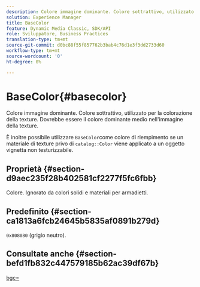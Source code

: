 ```yaml
---
description: Colore immagine dominante. Colore sottrattivo, utilizzato per la colorazione della texture. Dovrebbe essere il colore dominante medio nell'immagine della texture.
solution: Experience Manager
title: BaseColor
feature: Dynamic Media Classic, SDK/API
role: Sviluppatore, Business Practices
translation-type: tm+mt
source-git-commit: d0bc88f55f857762b3bab4c76d1e3f3dd2733d60
workflow-type: tm+mt
source-wordcount: '0'
ht-degree: 0%

---
```



# BaseColor{#basecolor}

Colore immagine dominante. Colore sottrattivo, utilizzato per la colorazione della texture. Dovrebbe essere il colore dominante medio nell&#39;immagine della texture.

È inoltre possibile utilizzare `BaseColor`come colore di riempimento se un materiale di texture privo di `catalog::Color` viene applicato a un oggetto vignetta non testurizzabile.

## Proprietà {#section-d9aec235f28b402581cf2277f5fc6fbb}

Colore. Ignorato da colori solidi e materiali per armadietti.

## Predefinito {#section-ca1813a6fcb24645b5835af0891b279d}

`0x808080` (grigio neutro).

## Consultate anche {#section-befd1fb832c447579185b62ac39df67b}

[bgc=](../../../../../ir-api/http-protocol/image-rendering-api-ref/c-ir-http-protocol-ref/c-ir-http-protocol-command-reference/r-ir-bgc.md#reference-3f5c78cea01c4a85aa582076d23aebb0)
